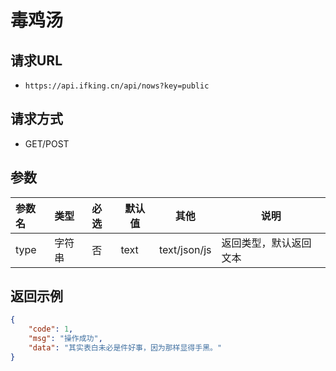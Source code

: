 # 毒鸡汤

## 请求URL

- `https://api.ifking.cn/api/nows?key=public`

## 请求方式

- GET/POST

## 参数


| 参数名 | 类型 | 必选 | 默认值 | **其他** | 说明 |
| :--- | :--- | :--- | --- | --- | --- |
| type | 字符串 | 否 | text | text/json/js | 返回类型，默认返回文本 |



## 返回示例

```json
{
    "code": 1, 
    "msg": "操作成功", 
    "data": "其实表白未必是件好事，因为那样显得手黑。"
}
```
